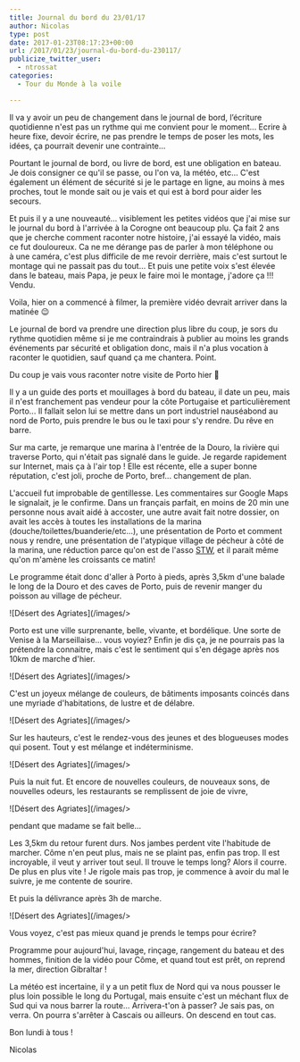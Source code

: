 ```yaml
---
title: Journal du bord du 23/01/17
author: Nicolas
type: post
date: 2017-01-23T08:17:23+00:00
url: /2017/01/23/journal-du-bord-du-230117/
publicize_twitter_user:
  - ntrossat
categories:
  - Tour du Monde à la voile

---
```

Il va y avoir un peu de changement dans le journal de bord, l’écriture quotidienne n'est pas un rythme qui me convient pour le moment... Ecrire à heure fixe, devoir écrire, ne pas prendre le temps de poser les mots, les idées, ça pourrait devenir une contrainte...

Pourtant le journal de bord, ou livre de bord, est une obligation en bateau. Je dois consigner ce qu'il se passe, ou l'on va, la météo, etc... C'est également un élément de sécurité si je le partage en ligne, au moins à mes proches, tout le monde sait ou je vais et qui est à bord pour aider les secours.

Et puis il y a une nouveauté... visiblement les petites vidéos que j'ai mise sur le journal du bord à l'arrivée à la Corogne ont beaucoup plu. Ça fait 2 ans que je cherche comment raconter notre histoire, j'ai essayé la vidéo, mais ce fut douloureux. Ca ne me dérange pas de parler à mon téléphone ou à une caméra, c'est plus difficile de me revoir derrière, mais c'est surtout le montage qui ne passait pas du tout... Et puis une petite voix s'est élevée dans le bateau, mais Papa, je peux le faire moi le montage, j'adore ça !!! Vendu.

Voila, hier on a commencé à filmer, la première vidéo devrait arriver dans la matinée 😉

Le journal de bord va prendre une direction plus libre du coup, je sors du rythme quotidien même si je me contraindrais à publier au moins les grands événements par sécurité et obligation donc, mais il n'a plus vocation à raconter le quotidien, sauf quand ça me chantera. Point.

Du coup je vais vous raconter notre visite de Porto hier 🙂

Il y a un guide des ports et mouillages à bord du bateau, il date un peu, mais il n'est franchement pas vendeur pour la côte Portugaise et particulièrement Porto... Il fallait selon lui se mettre dans un port industriel nauséabond au nord de Porto, puis prendre le bus ou le taxi pour s'y rendre. Du rêve en barre.

Sur ma carte, je remarque une marina à l'entrée de la Douro, la rivière qui traverse Porto, qui n'était pas signalé dans le guide. Je regarde rapidement sur Internet, mais ça à l'air top ! Elle est récente, elle a super bonne réputation, c'est joli, proche de Porto, bref... changement de plan.

L'accueil fut improbable de gentillesse. Les commentaires sur Google Maps le signalait, je le confirme. Dans un français parfait, en moins de 20 min une personne nous avait aidé à accoster, une autre avait fait notre dossier, on avait les accès à toutes les installations de la marina (douche/toilettes/buanderie/etc...), une présentation de Porto et comment nous y rendre, une présentation de l'atypique village de pécheur à côté de la marina, une réduction parce qu'on est de l'asso [STW][1], et il parait même qu'on m'amène les croissants ce matin!

Le programme était donc d'aller à Porto à pieds, après 3,5km d'une balade le long de la Douro et des caves de Porto, puis de revenir manger du poisson au village de pécheur.

![Désert des Agriates](/images/>

Porto est une ville surprenante, belle, vivante, et bordélique. Une sorte de Venise à la Marseillaise... vous voyiez? Enfin je dis ça, je ne pourrais pas la prétendre la connaitre, mais c'est le sentiment qui s'en dégage après nos 10km de marche d'hier.

![Désert des Agriates](/images/>

C'est un joyeux mélange de couleurs, de bâtiments imposants coincés dans une myriade d'habitations, de lustre et de délabre.

![Désert des Agriates](/images/>

Sur les hauteurs, c'est le rendez-vous des jeunes et des blogueuses modes qui posent. Tout y est mélange et indéterminisme.

![Désert des Agriates](/images/>

Puis la nuit fut. Et encore de nouvelles couleurs, de nouveaux sons, de nouvelles odeurs, les restaurants se remplissent de joie de vivre,

![Désert des Agriates](/images/>

pendant que madame se fait belle...

Les 3,5km du retour furent durs. Nos jambes perdent vite l'habitude de marcher. Côme n'en peut plus, mais ne se plaint pas, enfin pas trop. Il est incroyable, il veut y arriver tout seul. Il trouve le temps long? Alors il courre. De plus en plus vite ! Je rigole mais pas trop, je commence à avoir du mal le suivre, je me contente de sourire.

Et puis la délivrance après 3h de marche.

![Désert des Agriates](/images/>

Vous voyez, c'est pas mieux quand je prends le temps pour écrire?

Programme pour aujourd'hui, lavage, rinçage, rangement du bateau et des hommes, finition de la vidéo pour Côme, et quand tout est prêt, on reprend la mer, direction Gibraltar !

La météo est incertaine, il y a un petit flux de Nord qui va nous pousser le plus loin possible le long du Portugal, mais ensuite c'est un méchant flux de Sud qui va nous barrer la route... Arrivera-t'on à passer? Je sais pas, on verra. On pourra s'arrêter à Cascais ou ailleurs. On descend en tout cas.

Bon lundi à tous !

Nicolas

 [1]: https://dev.stw.fr/